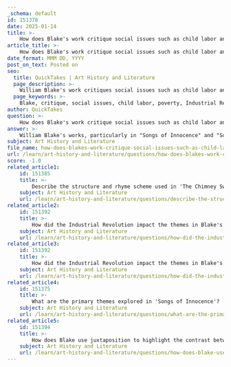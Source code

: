 ```yaml
---
_schema: default
id: 151378
date: 2025-01-14
title: >-
    How does Blake's work critique social issues such as child labor and poverty?
article_title: >-
    How does Blake's work critique social issues such as child labor and poverty?
date_format: MMM DD, YYYY
post_on_text: Posted on
seo:
  title: QuickTakes | Art History and Literature
  page_description: >-
    William Blake's work critiques social issues such as child labor and poverty through poignant imagery and symbolism in his poems, addressing the moral failings of society during the Industrial Revolution.
  page_keywords: >-
    Blake, critique, social issues, child labor, poverty, Industrial Revolution, Songs of Innocence, Songs of Experience, chimney sweeper, innocence, exploitation, moral failings, society, imagery, symbolism, social disparity, spiritual dimension, artistic techniques, Romantic literature, human rights
author: QuickTakes
question: >-
    How does Blake's work critique social issues such as child labor and poverty?
answer: >-
    William Blake's works, particularly in "Songs of Innocence" and "Songs of Experience," serve as profound critiques of social issues such as child labor and poverty, reflecting the harsh realities of the Industrial Revolution. Through his poetry and artistic style, Blake addresses the exploitation of children and the moral failings of society, using various literary techniques to convey his messages.\n\n### Critique of Child Labor\n\nBlake's poetry often highlights the plight of children forced into labor, a direct consequence of the economic demands of the time. In "The Chimney Sweeper," for instance, he portrays the innocence of children who are subjected to grueling work in dangerous conditions. The poem illustrates how these children are deprived of their childhood and education, emphasizing the moral implications of a society that prioritizes profit over the welfare of its youngest members. The imagery of soot-covered children symbolizes the loss of innocence and the physical and emotional toll of child labor.\n\n### Representation of Poverty\n\nBlake also addresses poverty through vivid imagery and symbolism. In "Songs of Experience," he contrasts the innocence of childhood with the harsh realities of adult life, depicting the struggles of the impoverished. The imagery of "Coldwater Flats" evokes a visceral sense of neglect and violence, illustrating the social disparity faced by the lower classes. This stark representation serves to critique the indifference of society towards the suffering of the poor, highlighting the moral hypocrisy of those who ignore the plight of the marginalized while pursuing material wealth.\n\n### Social Critique and Spirituality\n\nBlake's work is imbued with a spiritual dimension that critiques societal values. He often juxtaposes the innocence of children with the corrupting influences of society, suggesting that the materialistic mindset leads to moral decay. The church, which is supposed to embody compassion and justice, is depicted as complicit in perpetuating inequality. This irony underscores Blake's critique of social institutions that fail to uphold their moral responsibilities.\n\n### Artistic Techniques\n\nBlake employs various artistic techniques to enhance his critique. His use of personification, repetition, and juxtaposition creates a powerful emotional impact. For example, the repetition of phrases in his poems emphasizes the relentless nature of suffering and the cyclical patterns of poverty and exploitation. Juxtaposing the innocence of children with the harsh realities of their lives serves to heighten the reader's awareness of social injustices.\n\n### Legacy and Influence\n\nBlake's visionary art and poetry have left a lasting legacy in Romantic literature, influencing subsequent generations of writers and artists. His ability to blend social critique with spiritual themes resonates with contemporary discussions about inequality and human rights. By addressing issues such as child labor and poverty, Blake not only critiques the society of his time but also invites readers to reflect on the moral implications of their own actions.\n\nIn summary, William Blake's work critiques social issues like child labor and poverty through poignant imagery, symbolism, and a deep spiritual awareness. His exploration of the duality of human experience—innocence versus experience—serves as a powerful commentary on the moral failings of society, making his poetry relevant even today.
subject: Art History and Literature
file_name: how-does-blakes-work-critique-social-issues-such-as-child-labor-and-poverty.md
url: /learn/art-history-and-literature/questions/how-does-blakes-work-critique-social-issues-such-as-child-labor-and-poverty
score: -1.0
related_article1:
    id: 151385
    title: >-
        Describe the structure and rhyme scheme used in 'The Chimney Sweeper'.
    subject: Art History and Literature
    url: /learn/art-history-and-literature/questions/describe-the-structure-and-rhyme-scheme-used-in-the-chimney-sweeper
related_article2:
    id: 151392
    title: >-
        How did the Industrial Revolution impact the themes in Blake's work?
    subject: Art History and Literature
    url: /learn/art-history-and-literature/questions/how-did-the-industrial-revolution-impact-the-themes-in-blakes-work
related_article3:
    id: 151392
    title: >-
        How did the Industrial Revolution impact the themes in Blake's work?
    subject: Art History and Literature
    url: /learn/art-history-and-literature/questions/how-did-the-industrial-revolution-impact-the-themes-in-blakes-work
related_article4:
    id: 151375
    title: >-
        What are the primary themes explored in 'Songs of Innocence'?
    subject: Art History and Literature
    url: /learn/art-history-and-literature/questions/what-are-the-primary-themes-explored-in-songs-of-innocence
related_article5:
    id: 151394
    title: >-
        How does Blake use juxtaposition to highlight the contrast between innocent dreams and harsh reality?
    subject: Art History and Literature
    url: /learn/art-history-and-literature/questions/how-does-blake-use-juxtaposition-to-highlight-the-contrast-between-innocent-dreams-and-harsh-reality
---
```


&nbsp;